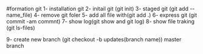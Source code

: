 #formation git 
 1- installation git 
 2- initail git (git init)
 3- staged git (git add --name_file)
 4- remove git foler
 5- add all file with(git add .)
 6- express git (git commit -am commnt)
 7- show log(git show and git log)
 8- show file traking (git ls-files) 

 9- create new branch (git checkout -b updates(branch name)) master branch

